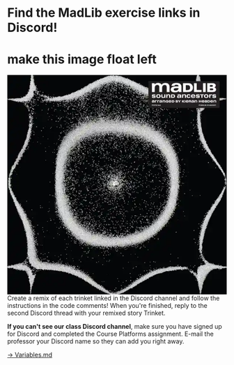 # Find the MadLib exercise links in Discord!

# make this image float left
<img src = "image.png" style = "float:left" />

Create a remix of each trinket linked in the Discord channel and follow the instructions in the code comments! When you're finished, reply to the second Discord thread with your remixed story Trinket. 

**If you can't see our class Discord channel**, make sure you have signed up for Discord and completed the Course Platforms assignment. E-mail the professor your Discord name so they can add you right away. 

[-> Variables.md]('/variables-data-types-operations/02_variables.md')